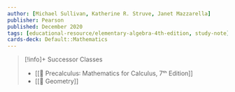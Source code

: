 ```yaml
---
author: [Michael Sullivan, Katherine R. Struve, Janet Mazzarella]
publisher: Pearson
published: December 2020
tags: [educational-resource/elementary-algebra-4th-edition, study-note] 
cards-deck: Default꞉꞉Mathematics
---
```


>[!info]+ Successor Classes
> - [[📕 Precalculus꞉ Mathematics for Calculus, 7ᵗʰ Edition]]
> - [[📕 Geometry]]
